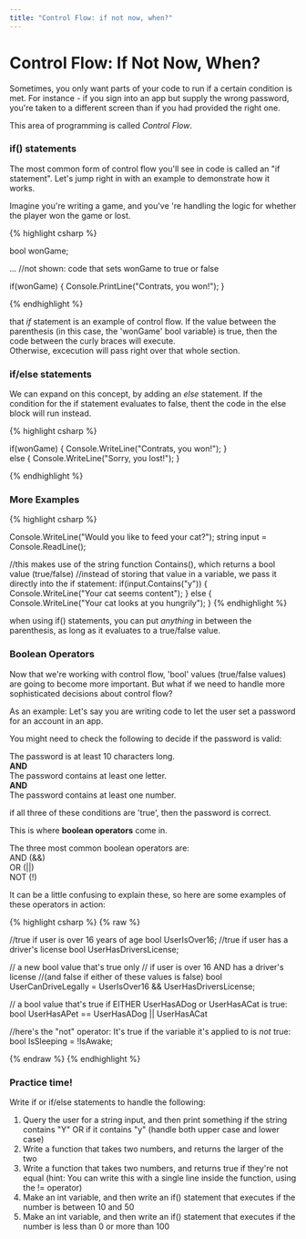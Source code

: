 ```yaml
---
title: "Control Flow: if not now, when?"
---
```


# Control Flow: If Not Now, When?

Sometimes, you only want parts of your code to run if a certain condition is met.
For instance - if you sign into an app but supply the wrong password, you're taken to a different screen than if you had provided the right one.

This area of programming is called *Control Flow*. 


### if() statements
The most common form of control flow you'll see in code is called an "if statement". Let's jump right in with an example to demonstrate how it works.

Imagine you're writing a game, and you've 're handling the logic for whether the player won the game or lost.

{% highlight csharp  %}

bool wonGame;

... //not shown: code that sets wonGame to true or false

if(wonGame)
{
	Console.PrintLine("Contrats, you won!");
}	


{% endhighlight %}

that *if* statement is an example of control flow. If the value between the parenthesis (in this case, the 'wonGame' bool variable) is true, then the code between the curly braces will execute.  
Otherwise, excecution will pass right over that whole section.


### if/else statements
We can expand on this concept, by adding an *else* statement. If the condition for the if statement evaluates to false, thent the code in the else block will run instead.


{% highlight csharp  %}

if(wonGame)
{
	Console.WriteLine("Contrats, you won!");
}	
else
{
	Console.WriteLine("Sorry, you lost!");
}


{% endhighlight %}

### More Examples
{% highlight csharp  %}

Console.WriteLine("Would you like to feed your cat?");
string input = Console.ReadLine();

//this makes use of the string function Contains(), which returns a bool value (true/false)
//instead of storing that value in a variable, we pass it directly into the if statement:
if(input.Contains("y"))
{
	Console.WriteLine("Your cat seems content");
}
else
{
	Console.WriteLine("Your cat looks at you hungrily");
}
{% endhighlight %}

when using if() statements, you can put *anything* in between the parenthesis, as long as it evaluates to a true/false value.

### Boolean Operators
Now that we're working with control flow, 'bool' values (true/false values) are going to become more important.
But what if we need to handle more sophisticated decisions about control flow?

As an example: Let's say you are writing code to let the user set a password for an account in an app. 

You might need to check the following to decide if the password is valid:

The password is at least 10 characters long.  
**AND**  
The password contains at least one letter.  
**AND**  
The password contains at least one number.  

if all three of these conditions are 'true', then the password is correct.


This is where **boolean operators** come in.

The three most common boolean operators are:  
AND (&&)  
OR (||)  
NOT (!)


It can be a little confusing to explain these, so here are some examples of these operators in action:

{% highlight csharp  %}
{% raw %}

//true if user is over 16 years of age
bool UserIsOver16;
//true if user has a driver's license
bool UserHasDriversLicense;

// a new bool value that's true only 
// if user is over 16 AND has a driver's license 
//(and false if either of these values is false)
bool UserCanDriveLegally = UserIsOver16 && UserHasDriversLicense;

// a bool value that's true if EITHER UserHasADog or UserHasACat is true:
bool UserHasAPet == UserHasADog || UserHasACat

//here's the "not" operator: It's true if the variable it's applied to is *not* true:
bool IsSleeping = !IsAwake;


{% endraw %}
{% endhighlight %}


### Practice time!

Write if or if/else statements to handle the following:
1. Query the user for a string input, and then print something if the string contains "Y" OR if it contains "y" (handle both upper case and lower case)
2. Write a function that takes two numbers, and returns the larger of the two
3. Write a function that takes two numbers, and returns true if they're not equal (hint: You can write this with a single line inside the function, using the != operator)
4. Make an int variable, and then write an if() statement that executes if the number is between 10 and 50
5. Make an int variable, and then write an if() statement that executes if the number is less than 0 or more than 100


